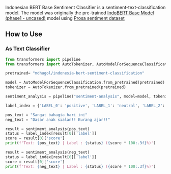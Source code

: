 Indonesian BERT Base Sentiment Classifier is a sentiment-text-classification model. The model was originally the pre-trained [IndoBERT Base Model (phase1 - uncased)](https://huggingface.co/indobenchmark/indobert-base-p1) model using [Prosa sentiment dataset](https://github.com/indobenchmark/indonlu/tree/master/dataset/smsa_doc-sentiment-prosa)

## How to Use
### As Text Classifier
```python
from transformers import pipeline
from transformers import AutoTokenizer, AutoModelForSequenceClassification

pretrained= "mdhugol/indonesia-bert-sentiment-classification"

model = AutoModelForSequenceClassification.from_pretrained(pretrained)
tokenizer = AutoTokenizer.from_pretrained(pretrained)

sentiment_analysis = pipeline("sentiment-analysis", model=model, tokenizer=tokenizer)

label_index = {'LABEL_0': 'positive', 'LABEL_1': 'neutral', 'LABEL_2': 'negative'}

pos_text = "Sangat bahagia hari ini"
neg_text = "Dasar anak sialan!! Kurang ajar!!"

result = sentiment_analysis(pos_text)
status = label_index[result[0]['label']]
score = result[0]['score']
print(f'Text: {pos_text} | Label : {status} ({score * 100:.3f}%)')

result = sentiment_analysis(neg_text)
status = label_index[result[0]['label']]
score = result[0]['score']
print(f'Text: {neg_text} | Label : {status} ({score * 100:.3f}%)')
```